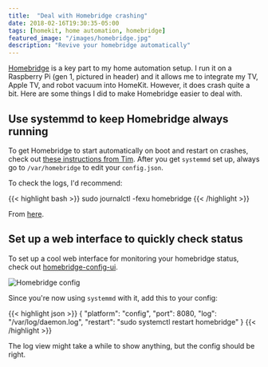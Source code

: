 ```yaml
---
title:  "Deal with Homebridge crashing"
date: 2018-02-16T19:30:35-05:00
tags: [homekit, home automation, homebridge]
featured_image: "/images/homebridge.jpg"
description: "Revive your homebridge automatically"
---
```


[Homebridge](https://github.com/nfarina/homebridge) is a key part to my home automation setup. I run it on a Raspberry Pi (gen 1, pictured in header) and it allows me to integrate my TV, Apple TV, and robot vacuum into HomeKit. However, it does crash quite a bit. Here are some things I did to make Homebridge easier to deal with.

<!--more-->

## Use systemmd to keep Homebridge always running

To get Homebridge to start automatically on boot and restart on crashes, check out [these instructions from Tim](https://timleland.com/setup-homebridge-to-start-on-bootup/). After you get `systemmd` set up, always go to `/var/homebridge` to edit your `config.json`.

To check the logs, I'd recommend:

{{< highlight bash >}}
sudo journalctl -fexu homebridge
{{< /highlight >}}

From [here](https://serverfault.com/questions/738547/centos-7-systemctl-no-feedback-or-status-output).

## Set up a web interface to quickly check status

To set up a cool web interface for monitoring your homebridge status, check out [homebridge-config-ui](https://www.npmjs.com/package/homebridge-config-ui).

![Homebridge config](/images/homebridge.png)

Since you're now using `systemmd` with it, add this to your config:

{{< highlight json >}}
{
    "platform": "config",
    "port": 8080,
    "log": "/var/log/daemon.log",
    "restart": "sudo systemctl restart homebridge"
}
{{< /highlight >}}

The log view might take a while to show anything, but the config should be right.
